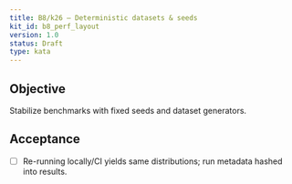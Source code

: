```yaml
---
title: B8/k26 — Deterministic datasets & seeds
kit_id: b8_perf_layout
version: 1.0
status: Draft
type: kata
---
```

## Objective
Stabilize benchmarks with fixed seeds and dataset generators.
## Acceptance
- [ ] Re-running locally/CI yields same distributions; run metadata hashed into results.
